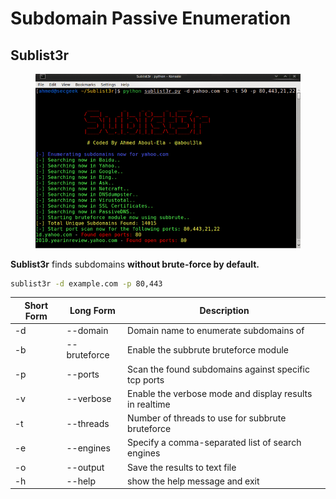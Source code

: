 # Subdomain Passive Enumeration

## Sublist3r

<figure><img src="../../../../.gitbook/assets/image (1) (1) (1) (1).png" alt="" width="509"><figcaption></figcaption></figure>

**Sublist3r** finds subdomains **without brute-force by default.**

```bash
sublist3r -d example.com -p 80,443
```

| Short Form | Long Form    | Description                                             |
| ---------- | ------------ | ------------------------------------------------------- |
| -d         | --domain     | Domain name to enumerate subdomains of                  |
| -b         | --bruteforce | Enable the subbrute bruteforce module                   |
| -p         | --ports      | Scan the found subdomains against specific tcp ports    |
| -v         | --verbose    | Enable the verbose mode and display results in realtime |
| -t         | --threads    | Number of threads to use for subbrute bruteforce        |
| -e         | --engines    | Specify a comma-separated list of search engines        |
| -o         | --output     | Save the results to text file                           |
| -h         | --help       | show the help message and exit                          |
